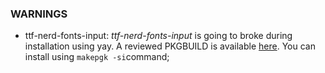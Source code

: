 ### WARNINGS

 - ttf-nerd-fonts-input: _ttf-nerd-fonts-input_ is going to broke during installation using yay. A reviewed PKGBUILD is available [here](packages/ttf-nerd-fonts-input/PKGBUILD). You can install using ```makepgk -si```command;

